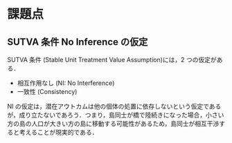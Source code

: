 # 課題点

## SUTVA 条件 No Inference の仮定

SUTVA 条件 (Stable Unit Treatment Value Assumption)には，2 つの仮定がある．

- 相互作用なし (NI: No Interference)
- 一致性 (Consistency)

NI の仮定は，潜在アウトカムは他の個体の処置に依存しないという仮定であるが，成り立たないであろう．つまり，島同士が橋で陸続きになった場合，小さい方の島の人口が大きい方の島に移動する可能性があるため，島同士が相互干渉すると考えることが現実的である．

